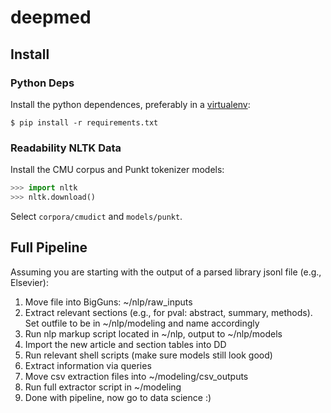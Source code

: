 # deepmed

## Install

### Python Deps

Install the python dependences, preferably in a
[virtualenv](https://pypi.python.org/pypi/virtualenvwrapper):

```shell
$ pip install -r requirements.txt
```

### Readability NLTK Data

Install the CMU corpus and Punkt tokenizer models:

```python
>>> import nltk
>>> nltk.download()
```

Select `corpora/cmudict` and `models/punkt`.

## Full Pipeline

Assuming you are starting with the output of a parsed library jsonl file (e.g., Elsevier):
1) Move file into BigGuns: ~/nlp/raw_inputs
2) Extract relevant sections (e.g., for pval: abstract, summary, methods). Set outfile to be in ~/nlp/modeling and name accordingly
3) Run nlp markup script located in ~/nlp, output to ~/nlp/models
4) Import the new article and section tables into DD
5) Run relevant shell scripts (make sure models still look good)
6) Extract information via queries
7) Move csv extraction files into ~/modeling/csv_outputs
8) Run full extractor script in ~/modeling
9) Done with pipeline, now go to data science :)

